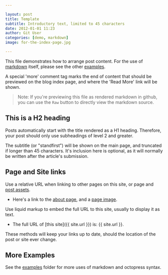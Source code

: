 ```yaml
---

layout: post
title: Template
subtitle: Introductory text, limited to 45 characters
date: 2012-01-01 11:23
author: Git User
categories: [demo, markdown]
image: for-the-index-page.jpg

---
```



This file demonstrates how to arrange post content. For the use of
[markdown](http://daringfireball.net/projects/markdown/dingus) itself, please see the
other [examples](.).

<!-- this is a HTML comment. It can span one line, or several,
     and will not appear in the browser when rendered as HTML -->

A special 'more' comment tag marks the end of content that should be previewed on
the blog index page, and where the 'Read More' link will be shown.

<!-- more -->

> Note: If you're previewing this file as rendered markdown in github,
>       you can use the `Raw` button to directly view the markdown source.


## This is a H2 heading

Posts automatically start with the title rendered as a H1 heading.  Therefore, your post
should only use subheadings of level 2 and greater.

The subtitle (or "standfirst") will be shown on the main page, and truncated if longer
than 45 characters. It's inclusion here is optional, as it will normally be written after
the article's submission.


## Page and Site links

Use a relative URL when linking to other pages on this site, or page and [post
assets](2012-01-04-octopress.md#post-assets).

- Here's a link to the [about page](/about), and a [page image](image.jpg).

Use liquid markup to embed the full URL to this site, usually to display it as text.

- The full URL of [this site]({{ site.url }}) is: {{ site.url }}.

These methods will keep your links up to date, should the location of the post or site
ever change.


## More Examples

See the [examples](.) folder for more uses of markdown and octopress syntax.

